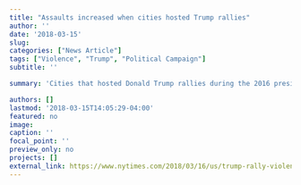 ```yaml
---
title: "Assaults increased when cities hosted Trump rallies"
author: ''
date: '2018-03-15'
slug:
categories: ["News Article"]
tags: ["Violence", "Trump", "Political Campaign"]
subtitle: ''

summary: 'Cities that hosted Donald Trump rallies during the 2016 presidential campaign experienced an uptick in assaults, according to a study conducted at the University of Pennsylvania.'

authors: []
lastmod: '2018-03-15T14:05:29-04:00'
featured: no
image:
caption: ''
focal_point: ''
preview_only: no
projects: []
external_link: https://www.nytimes.com/2018/03/16/us/trump-rally-violence.html?smid=fb-nytimes&smtyp=cur 
---
```

